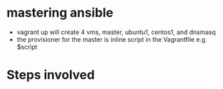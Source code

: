 # mastering ansible 

 - vagrant up will create 4 vms, master, ubuntu1, centos1, and dnsmasq
 - the provisioner for the master is inline script in the Vagrantfile e.g. $script


# Steps involved


